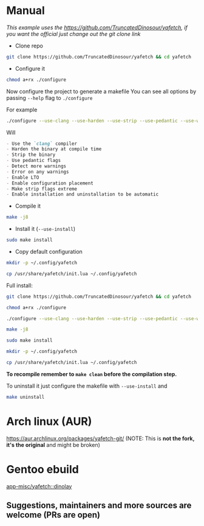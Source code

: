 # Manual

_This example uses the https://github.com/TruncatedDinosour/yafetch, if you want the official just change out the git clone link_

- Clone repo

```bash
git clone https://github.com/TruncatedDinosour/yafetch && cd yafetch
```

- Configure it

```bash
chmod a+rx ./configure
```

Now configure the project to generate a makefile
You can see all options by passing `--help` flag to `./configure`

For example

```bash
./configure --use-clang --use-harden --use-strip --use-pedantic --use-warnings --use-werror --use-lto --use-config --use-extreme-strip --use-install
```

Will

```md
- Use the `clang` compiler
- Harden the binary at compile time
- Strip the binary
- Use pedantic flags
- Detect more warnings
- Error on any warnings
- Enable LTO
- Enable configuration placement
- Make strip flags extreme
- Enable installation and uninstallation to be automatic
```

- Compile it

```bash
make -j8
```

- Install it (`--use-install`)

```bash
sudo make install
```

- Copy default configuration

```bash
mkdir -p ~/.config/yafetch

cp /usr/share/yafetch/init.lua ~/.config/yafetch
```

Full install:

```bash
git clone https://github.com/TruncatedDinosour/yafetch && cd yafetch

chmod a+rx ./configure

./configure --use-clang --use-harden --use-strip --use-pedantic --use-warnings --use-werror --use-lto --use-config --use-extreme-strip --use-install

make -j8

sudo make install

mkdir -p ~/.config/yafetch

cp /usr/share/yafetch/init.lua ~/.config/yafetch
```

**To recompile remember to `make clean` before the compilation step.**

To uninstall it just configure the makefile with `--use-install` and

```bash
make uninstall
```

# Arch linux (AUR)

https://aur.archlinux.org/packages/yafetch-git/ (NOTE: This is **not the fork, it's the original** and might be broken)

# Gentoo ebuild

[app-misc/yafetch::dinolay](https://ari-web.xyz/gentooatom/app-misc/yafetch)

## Suggestions, maintainers and more sources are welcome (PRs are open)
